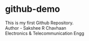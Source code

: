 # github-demo
This is my first Github Repository.
<br>
Author - Sakshee R Chavhaan
<br>
Electronics & Telecommunication Engg

